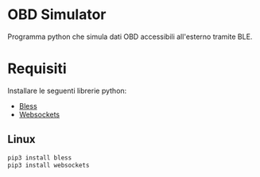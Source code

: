 # OBD Simulator

Programma python che simula dati OBD accessibili all'esterno tramite BLE.

# Requisiti

Installare le seguenti librerie python:
- [Bless](https://pypi.org/project/bless/)
- [Websockets](https://pypi.org/project/websockets/)

## Linux
```bash
pip3 install bless
pip3 install websockets
```

